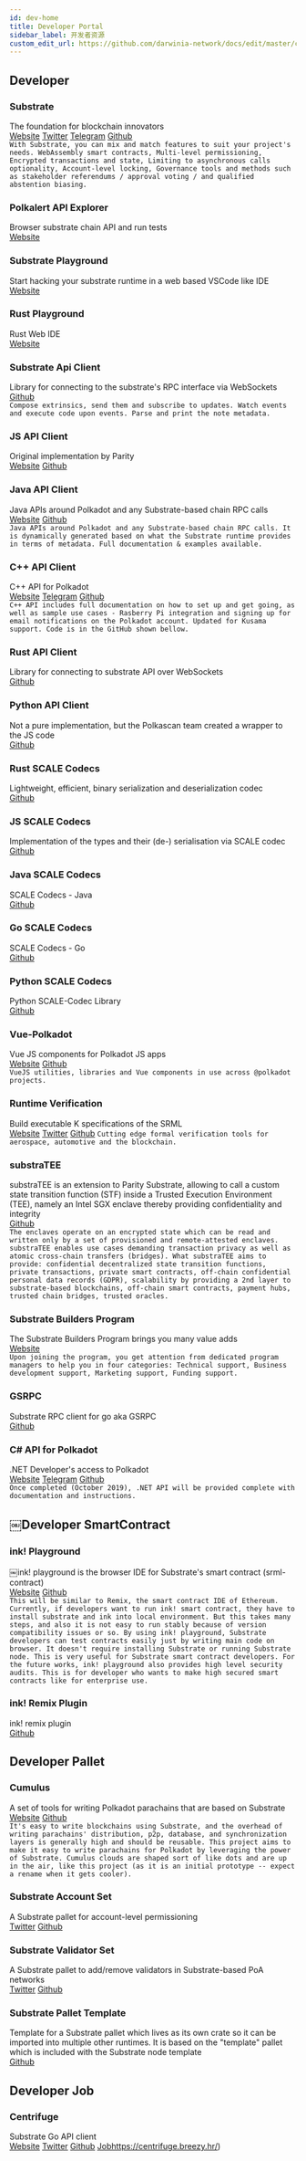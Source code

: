 ```yaml
---
id: dev-home
title: Developer Portal
sidebar_label: 开发者资源
custom_edit_url: https://github.com/darwinia-network/docs/edit/master/content/zh-CN/dev-home.md
---
```


## Developer

### Substrate
The foundation for blockchain innovators  
[Website](https://www.parity.io/substrate/)
[Twitter](https://twitter.com/ParityTech)
[Telegram](https://t.me/parity_technologies)
[Github](https://github.com/paritytech/substrate)  
```With Substrate, you can mix and match features to suit your project's needs. WebAssembly smart contracts, Multi-level permissioning, Encrypted transactions and state, Limiting to asynchronous calls optionality, Account-level locking, Governance tools and methods such as stakeholder referendums / approval voting / and qualified abstention biasing.```

### Polkalert API Explorer
Browser substrate chain API and run tests  
[Website](https://apiexplorer.polkalert.com/)

### Substrate Playground
Start hacking your substrate runtime in a web based VSCode like IDE  
[Website](https://playground.substrate.dev/)

### Rust Playground
Rust Web IDE  
[Website](https://play.rust-lang.org/)

### Substrate Api Client
Library for connecting to the substrate's RPC interface via WebSockets  
[Github](https://github.com/scs/substrate-api-client)  
```Compose extrinsics, send them and subscribe to updates. Watch events and execute code upon events. Parse and print the note metadata.```

### JS API Client
Original implementation by Parity  
[Website](https://polkadot.js.org/api/)
[Github](https://github.com/polkadot-js/api)

### Java API Client
Java APIs around Polkadot and any Substrate-based chain RPC calls  
[Website](https://polkadot-java.github.io/)
[Github](https://github.com/polkadot-java/api)  
```Java APIs around Polkadot and any Substrate-based chain RPC calls. It is dynamically generated based on what the Substrate runtime provides in terms of metadata. Full documentation & examples available.```

### C++ API Client
C++ API for Polkadot  
[Website](https://usetech.com/blockchain.html)
[Telegram](https://t.me/USETECHBlockchain)
[Github](https://github.com/usetech-llc/polkadot_api_cpp/)  
```C++ API includes full documentation on how to set up and get going, as well as sample use cases - Rasberry Pi integration and signing up for email notifications on the Polkadot account. Updated for Kusama support. Code is in the GitHub shown bellow.```

### Rust API Client
Library for connecting to substrate API over WebSockets  
[Github](https://github.com/scs/substrate-api-client)

### Python API Client
Not a pure implementation, but the Polkascan team created a wrapper to the JS code  
[Github](https://github.com/polkascan/polkascan-pre-harvester)

### Rust SCALE Codecs
Lightweight, efficient, binary serialization and deserialization codec  
[Github](https://github.com/paritytech/parity-scale-codec)

### JS SCALE Codecs
Implementation of the types and their (de-) serialisation via SCALE codec  
[Github](https://github.com/polkadot-js/api/tree/master/packages/types)

### Java SCALE Codecs
SCALE Codecs - Java  
[Github](https://github.com/polkadot-java/api/tree/master/packages/src/main/java/org/polkadot/types)

### Go SCALE Codecs
SCALE Codecs - Go  
[Github](https://github.com/Joystream/parity-codec-go)

### Python SCALE Codecs
Python SCALE-Codec Library  
[Github](https://github.com/polkascan/py-scale-codec)

### Vue-Polkadot
Vue JS components for Polkadot JS apps  
[Website](https://vue-polkadot.js.org/)
[Github](https://github.com/vue-polkadot)  
```VueJS utilities, libraries and Vue components in use across @polkadot projects.```

### Runtime Verification
Build executable K specifications of the SRML  
[Website](https://runtimeverification.com/)
[Twitter](https://twitter.com/rv_inc)
[Github](https://github.com/runtimeverification/polkadot-verification)
```Cutting edge formal verification tools for aerospace, automotive and the blockchain.```

### substraTEE
substraTEE is an extension to Parity Substrate, allowing to call a custom state transition function (STF) inside a Trusted Execution Environment (TEE), namely an Intel SGX enclave thereby providing confidentiality and integrity  
[Github](https://github.com/scs/substraTEE)  
```The enclaves operate on an encrypted state which can be read and written only by a set of provisioned and remote-attested enclaves. substraTEE enables use cases demanding transaction privacy as well as atomic cross-chain transfers (bridges). What substraTEE aims to provide: confidential decentralized state transition functions, private transactions, private smart contracts, off-chain confidential personal data records (GDPR), scalability by providing a 2nd layer to substrate-based blockchains, off-chain smart contracts, payment hubs, trusted chain bridges, trusted oracles.```

### Substrate Builders Program
The Substrate Builders Program brings you many value adds  
[Website](https://builders.parity.io/)  
```Upon joining the program, you get attention from dedicated program managers to help you in four categories: Technical support, Business development support, Marketing support, Funding support.```

### GSRPC
Substrate RPC client for go aka GSRPC  
[Github](https://github.com/centrifuge/go-substrate-rpc-client/)

### C# API for Polkadot
.NET Developer's access to Polkadot  
[Website](https://usetech.com/blockchain.html)
[Telegram](https://t.me/USETECHBlockchain)
[Github](https://github.com/usetech-llc/polkadot_api_dotnet)  
```Once completed (October 2019), .NET API will be provided complete with documentation and instructions.```

## ￼Developer SmartContract

### ink! Playground
￼ink! playground is the browser IDE for Substrate's smart contract (srml-contract)  
[Website](https://ink-playground.com/)
[Github](https://github.com/staketechnologies/ink-playground)  
```This will be similar to Remix, the smart contract IDE of Ethereum. Currently, if developers want to run ink! smart contract, they have to install substrate and ink into local environment. But this takes many steps, and also it is not easy to run stably because of version compatibility issues or so. By using ink! playground, Substrate developers can test contracts easily just by writing main code on browser. It doesn't require installing Substrate or running Substrate node. This is very useful for Substrate smart contract developers. For the future works, ink! playground also provides high level security audits. This is for developer who wants to make high secured smart contracts like for enterprise use.```

### ink! Remix Plugin
ink! remix plugin  
[Github](https://github.com/blockchain-it-hr/ink-remix-plugin)

## Developer Pallet

### Cumulus
A set of tools for writing Polkadot parachains that are based on Substrate  
[Website](https://wiki.polkadot.network/docs/en/build-cumulus)
[Github](https://github.com/paritytech/cumulus)  
```It's easy to write blockchains using Substrate, and the overhead of writing parachains' distribution, p2p, database, and synchronization layers is generally high and should be reusable. This project aims to make it easy to write parachains for Polkadot by leveraging the power of Substrate. Cumulus clouds are shaped sort of like dots and are up in the air, like this project (as it is an initial prototype -- expect a rename when it gets cooler).```

### Substrate Account Set
A Substrate pallet for account-level permissioning  
[Twitter](https://twitter.com/gautamdhameja)
[Github](https://github.com/gautamdhameja/substrate-account-set/)

### Substrate Validator Set
A Substrate pallet to add/remove validators in Substrate-based PoA networks  
[Twitter](https://twitter.com/gautamdhameja)
[Github](https://github.com/gautamdhameja/substrate-validator-set/)

### Substrate Pallet Template
Template for a Substrate pallet which lives as its own crate so it can be imported into multiple other runtimes. It is based on the "template" pallet which is included with the Substrate node template  
[Github](https://github.com/substrate-developer-hub/substrate-pallet-template)

## Developer Job

### Centrifuge
Substrate Go API client  
[Website](https://centrifuge.io/)
[Twitter](https://twitter.com/centrifuge)
[Github](https://github.com/centrifuge/)
[Job](https://centrifuge.breezy.hr/)https://centrifuge.breezy.hr/)